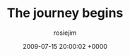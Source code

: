 ---
blog: travel
date: 2009-07-15 20:00:02 +0000
title: "The journey begins"
author: rosiejim
permalink: /china-2009/three-nations/the-journey-begins/
---